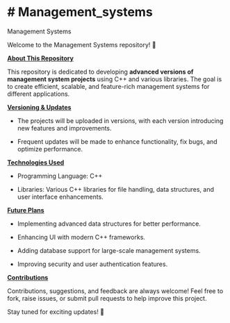 <h1># Management_systems</h1>
Management Systems

Welcome to the Management Systems repository! 🚀

<ins>**About This Repository**</ins>

This repository is dedicated to developing **advanced versions of management system projects** using C++ and various libraries. The goal is to create efficient, scalable, and feature-rich management systems for different applications.

<ins>**Versioning & Updates**</ins>

* The projects will be uploaded in versions, with each version introducing new features and improvements.

* Frequent updates will be made to enhance functionality, fix bugs, and optimize performance.

<ins>**Technologies Used**</ins>

* Programming Language: C++

* Libraries: Various C++ libraries for file handling, data structures, and user interface enhancements.

<ins>**Future Plans**</ins>

* Implementing advanced data structures for better performance.

* Enhancing UI with modern C++ frameworks.

* Adding database support for large-scale management systems.

* Improving security and user authentication features.

<ins>**Contributions**</ins>

Contributions, suggestions, and feedback are always welcome! Feel free to fork, raise issues, or submit pull requests to help improve this project.

Stay tuned for exciting updates! 🚀
